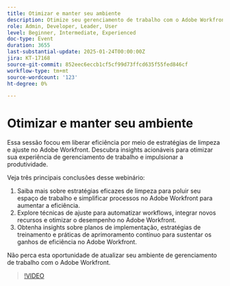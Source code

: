 ```yaml
---
title: Otimizar e manter seu ambiente
description: Otimize seu gerenciamento de trabalho com o Adobe Workfront - Estratégias de limpeza e ajuste para aumentar a eficiência
role: Admin, Developer, Leader, User
level: Beginner, Intermediate, Experienced
doc-type: Event
duration: 3655
last-substantial-update: 2025-01-24T00:00:00Z
jira: KT-17168
source-git-commit: 852eec6eccb1cf5cf99d73ffcd635f55fed846cf
workflow-type: tm+mt
source-wordcount: '123'
ht-degree: 0%

---
```



# Otimizar e manter seu ambiente

Essa sessão focou em liberar eficiência por meio de estratégias de limpeza e ajuste no Adobe Workfront. Descubra insights acionáveis para otimizar sua experiência de gerenciamento de trabalho e impulsionar a produtividade.

Veja três principais conclusões desse webinário:

1. Saiba mais sobre estratégias eficazes de limpeza para poluir seu espaço de trabalho e simplificar processos no Adobe Workfront para aumentar a eficiência.
2. Explore técnicas de ajuste para automatizar workflows, integrar novos recursos e otimizar o desempenho no Adobe Workfront.
3. Obtenha insights sobre planos de implementação, estratégias de treinamento e práticas de aprimoramento contínuo para sustentar os ganhos de eficiência no Adobe Workfront.

Não perca esta oportunidade de atualizar seu ambiente de gerenciamento de trabalho com o Adobe Workfront.

>[!VIDEO](https://video.tv.adobe.com/v/3443024/?learn=on&enablevpops)
